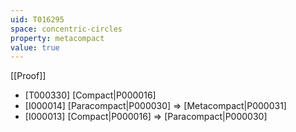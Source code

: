 ```yaml
---
uid: T016295
space: concentric-circles
property: metacompact
value: true
---
```

[[Proof]]

* [T000330] [Compact|P000016]
* [I000014] [Paracompact|P000030] => [Metacompact|P000031]
* [I000013] [Compact|P000016] => [Paracompact|P000030]

